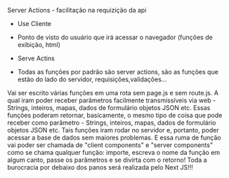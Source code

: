 Server Actions - facilitação na requizição da api

- Use Cliente

* Ponto de visto do usuário que irá acessar o navegador (funções de exibição, html)

- Serve Actins

* Todas as funções por padrão são server actions, são as funções que estão do lado do servidor, requisições,validações...

Vai ser escrito várias funções em uma rota sem page.js e sem route.js. A qual iram poder receber parâmetros facilmente transmissíveis via web - Strings, inteiros, mapas, dados de formulário objetos JSON etc. Essas funções poderam retornar, basicamente, o mesmo tipo de coisa que pode receber como parâmetro - Strings, inteiros, mapas, dados de formulário objetos JSON etc. Tais funções iram rodar no servidor e, portanto, poder acessar a base de dados sem maiores problemas. E essa ruma de função vai poder ser chamada de "client components" e "server components" como se chama qualquer função: importe, escreva o nome da função em algum canto, passe os parâmetros e se divirta com o retorno! Toda a burocracia por debaixo dos panos será realizada pelo Next JS!!!
